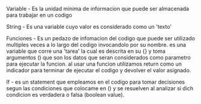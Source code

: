Variable - Es la unidad minima de informacion que puede ser almacenada para trabajar en un codigo

String - Es una variable cuyo valor es considerado como un 'texto'

Funciones - Es un pedazo de infomacion del codigo que puede ser utilizado multiples veces a lo largo del codigo invocandolo por su nombre. es una variable que corre una 'tarea' la cual es descrita en su {} y toma argumentos () que son los datos que seran considerados como parametro para ejecutar la funcion. al usar una funcion utilizamos return como un indicador para terminar de ejecutar el codigo y devolver el valor asignado.

If - es un statement que empleamos en el codigo para tomar decisiones segun las condiciones que colocame en () y se resuelven al analizar si dich condicion es verdadera o falsa (boolean value).

